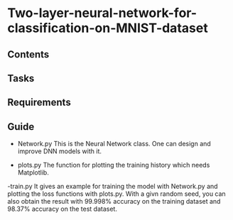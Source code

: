 # Two-layer-neural-network-for-classification-on-MNIST-dataset

## Contents

## Tasks

## Requirements

## Guide
- Network.py
This is the Neural Network class. One can design and improve DNN models with it.

- plots.py
The function for plotting the training history which needs Matplotlib.

-train.py
It gives an example for training the model with Network.py and plotting the loss functions with plots.py. With a givn random seed, you can also obtain the result with 99.998% accuracy on the training dataset and 98.37% accuracy on the test dataset.
